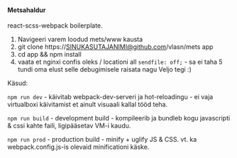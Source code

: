 #### Metsahaldur

react-scss-webpack boilerplate.

1) Navigeeri varem loodud mets/www kausta
2) git clone https://SINUKASUTAJANIMI@github.com/vlasn/mets app
3) cd app && npm install
4) vaata et nginxi confis oleks / locationi all `sendfile: off;` - sa ei taha 5 tundi oma elust selle debugimisele raisata nagu Veljo tegi :)

Käsud:

`npm run dev` - käivitab webpack-dev-serveri ja hot-reloadingu - ei vaja virtualboxi käivitamist et ainult visuaali kallal tööd teha.

`npm run build` - development build - kompileerib ja bundleb kogu javascripti & cssi kahte faili, ligipääsetav VM-i kaudu.

`npm run prod` - production build - minify + uglify JS & CSS. vt. ka webpack.config.js-is olevaid minificationi käske.

